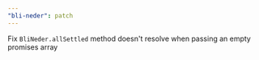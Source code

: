 ```yaml
---
"bli-neder": patch
---
```


Fix `BliNeder.allSettled` method doesn't resolve when passing an empty promises array
